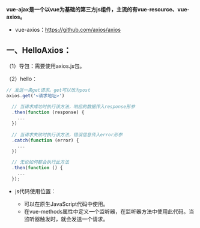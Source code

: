 **vue-ajax是一个以vue为基础的第三方js组件，主流的有vue-resource、vue-axios。**

- vue-axios：https://github.com/axios/axios

 

## 一、HelloAxios：

（1）导包：需要使用axios.js包。

（2）hello：

```javascript
// 发送一条get请求。get可以改为post
axios.get('<请求地址>')
  
  // 当请求成功时执行该方法，响应的数据传入response形参
  .then(function (response) {
    ...
  })
  
  // 当请求失败时执行该方法，错误信息传入error形参  
  .catch(function (error) {
    ...
  })

  // 无论如何都会执行此方法  
  .then(function () {
    ...
  });
```
- js代码使用位置：

    - 可以在原生JavaScript代码中使用。
    - 在vue-methods属性中定义一个监听器，在监听器方法中使用此代码。当监听器触发时，就会发送一个请求。

 




